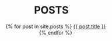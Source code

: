   <header class="post-header">
    <h1 class="post-title p-name" itemprop="name headline">POSTS</h1>
   <ul>
{% for post in site.posts %}
  <a href="{{ post.url  | prepend: site.baseurl  }}">{{ post.title }}</a>
  </br>
{% endfor %}
</ul>
  </header>
